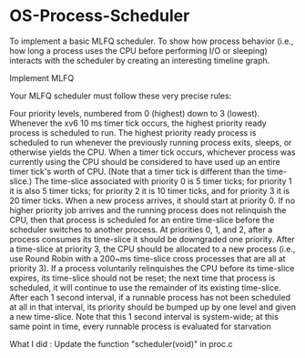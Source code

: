# OS-Process-Scheduler
To implement a basic MLFQ scheduler.
To show how process behavior (i.e., how long a process uses the CPU before performing I/O or sleeping) interacts with the scheduler by creating an interesting timeline graph.

Implement MLFQ

Your MLFQ scheduler must follow these very precise rules:

Four priority levels, numbered from 0 (highest) down to 3 (lowest).
Whenever the xv6 10 ms timer tick occurs, the highest priority ready process is scheduled to run.
The highest priority ready process is scheduled to run whenever the previously running process exits, sleeps, or otherwise yields the CPU.
When a timer tick occurs, whichever process was currently using the CPU should be considered to have used up an entire timer tick's worth of CPU. (Note that a timer tick is different than the time-slice.)
The time-slice associated with priority 0 is 5 timer ticks; for priority 1 it is also 5 timer ticks; for priority 2 it is 10 timer ticks, and for priority 3 it is 20 timer ticks.
When a new process arrives, it should start at priority 0.
If no higher priority job arrives and the running process does not relinquish the CPU, then that process is scheduled for an entire time-slice before the scheduler switches to another process.
At priorities 0, 1, and 2, after a process consumes its time-slice it should be downgraded one priority. After a time-slice at priority 3, the CPU should be allocated to a new process (i.e., use Round Robin with a 200~ms time-slice cross processes that are all at priority 3).
If a process voluntarily relinquishes the CPU before its time-slice expires, its time-slice should not be reset; the next time that process is scheduled, it will continue to use the remainder of its existing time-slice.
After each 1 second interval, if a runnable process has not been scheduled at all in that interval, its priority should be bumped up by one level and given a new time-slice. Note that this 1 second interval is system-wide; at this same point in time, every runnable process is evaluated for starvation

What I did :
Update the function "scheduler(void)" in proc.c
